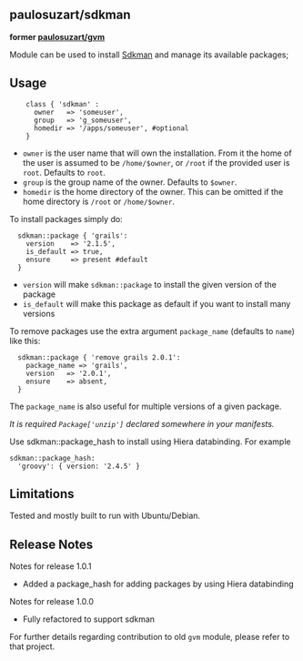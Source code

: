paulosuzart/sdkman
---------------

**former [paulosuzart/gvm](https://forge.puppetlabs.com/paulosuzart/gvm)**

Module can be used to install [Sdkman](http://sdkman.io) and manage its available packages;

Usage
-----

````puppet
    class { 'sdkman' :
      owner   => 'someuser',
      group   => 'g_someuser',
      homedir => '/apps/someuser', #optional
    }
````

   - `owner` is the user name that will own the installation. From it the home of the user is assumed to be `/home/$owner`, or `/root` if the provided user is `root`. Defaults to `root`.
   - `group` is the group name of the owner.  Defaults to `$owner`.
   - `homedir` is the home directory of the owner.  This can be omitted if the home directory is `/root` or `/home/$owner`.

To install packages simply do:

````puppet
  sdkman::package { 'grails':
    version    => '2.1.5',
    is_default => true,
    ensure     => present #default
  }
````

   - `version` will make `sdkman::package` to install the given version of the package
   - `is_default` will make this package as default if you want to install many versions

To remove packages use the extra argument `package_name` (defaults to `name`) like this:

````puppet
  sdkman::package { 'remove grails 2.0.1':
    package_name => 'grails',
    version   => '2.0.1',
    ensure    => absent,
  }
````

The `package_name` is also useful for multiple versions of a given package.

*It is required `Package['unzip']` declared somewhere in your manifests.*

Use sdkman::package_hash to install using Hiera databinding. For example
```
sdkman::package_hash:
  'groovy': { version: '2.4.5' }

```

Limitations
-----------
Tested and mostly built to run with Ubuntu/Debian.


Release Notes
-------------

Notes for release 1.0.1

  - Added a package_hash for adding packages by using Hiera databinding

Notes for release 1.0.0

  - Fully refactored to support sdkman

For further details regarding contribution to old `gvm` module, please refer to that project.
